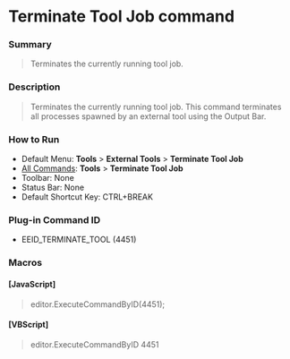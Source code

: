 # Terminate Tool Job command

### Summary

> Terminates the currently running tool job.

### Description

> Terminates the currently running tool job. This command terminates all processes spawned by an external tool using the Output Bar.

### How to Run

- Default Menu: **Tools** \> **External Tools** \> **Terminate Tool Job**
- [All Commands](all_commands): **Tools** >
**Terminate Tool Job**
- Toolbar: None
- Status Bar: None
- Default Shortcut Key: CTRL+BREAK

### Plug-in Command ID

- EEID\_TERMINATE\_TOOL (4451)

### Macros

#### \[JavaScript\]

> editor.ExecuteCommandByID(4451);

#### \[VBScript\]

> editor.ExecuteCommandByID 4451